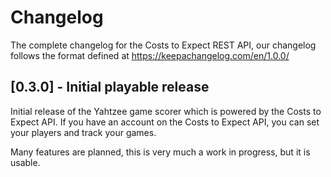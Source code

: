 # Changelog

The complete changelog for the Costs to Expect REST API, our changelog follows the format defined at https://keepachangelog.com/en/1.0.0/

## [0.3.0] - Initial playable release

Initial release of the Yahtzee game scorer which is powered by the Costs to Expect API. If you have an 
account on the Costs to Expect API, you can set your players and track your games.

Many features are planned, this is very much a work in progress, but it is usable.